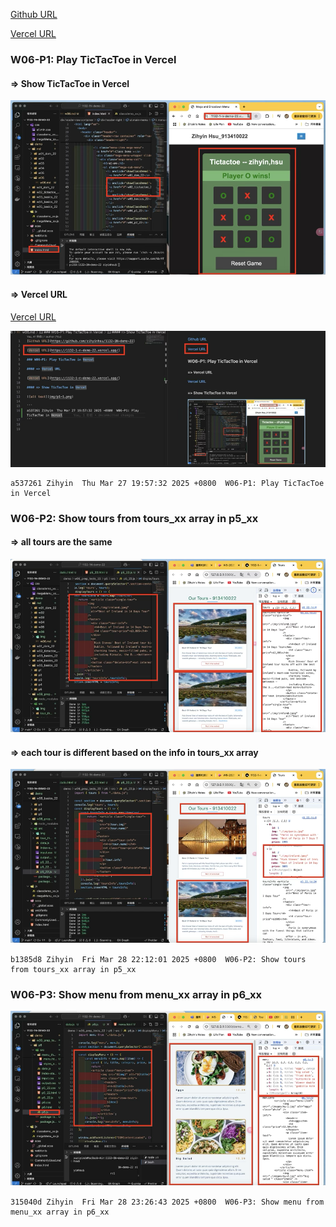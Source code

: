 [Github URL](https://github.com/zihyinhsu/1132-1N-demo-22)

[Vercel URL](https://1132-1-n-demo-22.vercel.app/)

### W06-P1: Play TicTacToe in Vercel

#### => Show TicTacToe in Vercel

![alt text](img/p1-1.png)

#### => Vercel URL

[Vercel URL](https://1132-1-n-demo-22.vercel.app/)

![alt text](img/p1-2.png)

```
a537261 Zihyin  Thu Mar 27 19:57:32 2025 +0800  W06-P1: Play TicTacToe in Vercel
```

### W06-P2: Show tours from tours_xx array in p5_xx

#### => all tours are the same

![alt text](img/p2-1.png)

#### => each tour is different based on the info in tours_xx array

![alt text](img/p2-2.png)

```
b1385d8 Zihyin  Fri Mar 28 22:12:01 2025 +0800  W06-P2: Show tours from tours_xx array in p5_xx
```

### W06-P3: Show menu from menu_xx array in p6_xx

![alt text](img/p3-1.png)

```
315040d Zihyin  Fri Mar 28 23:26:43 2025 +0800  W06-P3: Show menu from menu_xx array in p6_xx
```